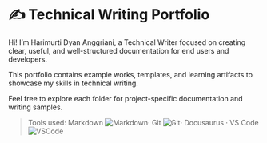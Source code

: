 # ✍️ Technical Writing Portfolio

Hi! I’m Harimurti Dyan Anggriani, a Technical Writer focused on creating clear, useful, and well-structured documentation for end users and developers.

This portfolio contains example works, templates, and learning artifacts to showcase my skills in technical writing.

Feel free to explore each folder for project-specific documentation and writing samples.
> Tools used: Markdown ![Markdown](https://img.shields.io/badge/-Markdown-000?logo=markdown)· Git ![Git](https://img.shields.io/badge/-Git-F05032?logo=git&logoColor=white)· Docusaurus · VS Code ![VSCode](https://img.shields.io/badge/-VSCode-007ACC?logo=visual-studio-code&logoColor=white)
